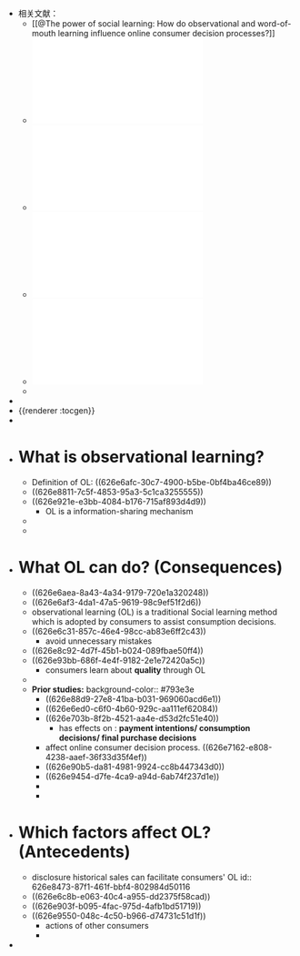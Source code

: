 - 相关文献：
	- [[@The power of social learning: How do observational and word-of-mouth learning influence online consumer decision processes?]]
	- ![Wang et al_2021_The power of social learning.pdf](../assets/Wang_et_al_2021_The_power_of_social_learning_1651410428863_0.pdf)
	- ![Joshi_Musalem_2021_When Consumers Learn, Money Burns.pdf](../assets/Joshi_Musalem_2021_When_Consumers_Learn,_Money_Burns_1651411907278_0.pdf)
	- ![Wang_Yu_2017_Social interaction-based consumer decision-making model in social commerce.pdf](../assets/Wang_Yu_2017_Social_interaction-based_consumer_decision-making_model_in_social_commerce_1651467396127_0.pdf)
	- ![Chen et al_2011_Online Social Interactions.pdf](../assets/Chen_et_al_2011_Online_Social_Interactions_1651467403041_0.pdf)
	-
-
- {{renderer :tocgen}}
-
- # What is observational learning?
	- Definition of OL: ((626e6afc-30c7-4900-b5be-0bf4ba46ce89))
	- ((626e8811-7c5f-4853-95a3-5c1ca3255555))
	- ((626e921e-e3bb-4084-b176-715af893d4d9))
		- OL is a information-sharing mechanism
	-
	-
- # What OL can do? (Consequences)
	- ((626e6aea-8a43-4a34-9179-720e1a320248))
	- ((626e6af3-4da1-47a5-9619-98c9ef51f2d6))
	- observational learning (OL) is a traditional Social learning method which is adopted by consumers to assist consumption decisions.
	- ((626e6c31-857c-46e4-98cc-ab83e6ff2c43))
		- avoid unnecessary mistakes
	- ((626e8c92-4d7f-45b1-b024-089fbae50ff4))
	- ((626e93bb-686f-4e4f-9182-2e1e72420a5c))
		- consumers learn about **quality** through OL
	-
	- **Prior studies:**
	  background-color:: #793e3e
		- ((626e88d9-27e8-41ba-b031-969060acd6e1))
		- ((626e6ed0-c6f0-4b60-929c-aa111ef62084))
		- ((626e703b-8f2b-4521-aa4e-d53d2fc51e40))
			- has effects on : **payment intentions/ consumption decisions/ final purchase decisions**
		- affect online consumer decision process. ((626e7162-e808-4238-aaef-36f33d35f4ef))
		- ((626e90b5-da81-4981-9924-cc8b447343d0))
		- ((626e9454-d7fe-4ca9-a94d-6ab74f237d1e))
		-
		-
- # Which factors affect OL? (Antecedents)
	- disclosure historical sales can facilitate consumers' OL
	  id:: 626e8473-87f1-461f-bbf4-802984d50116
	- ((626e6c8b-e063-40c4-a955-dd2375f58cad))
	- ((626e903f-b095-4fac-975d-4afb1bd51719))
	- ((626e9550-048c-4c50-b966-d74731c51d1f))
		- actions of other consumers
		-
-